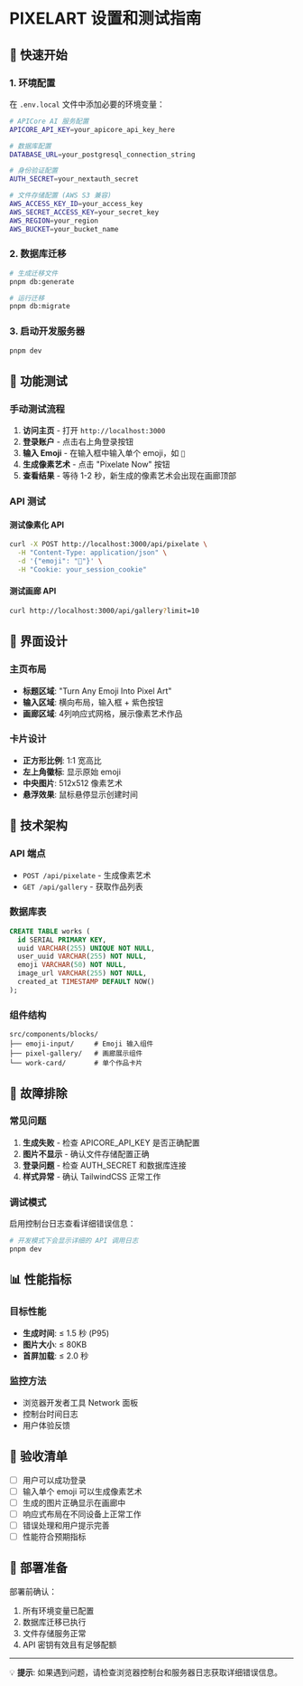 # PIXELART 设置和测试指南

## 🚀 快速开始

### 1. 环境配置

在 `.env.local` 文件中添加必要的环境变量：

```bash
# APICore AI 服务配置
APICORE_API_KEY=your_apicore_api_key_here

# 数据库配置
DATABASE_URL=your_postgresql_connection_string

# 身份验证配置
AUTH_SECRET=your_nextauth_secret

# 文件存储配置 (AWS S3 兼容)
AWS_ACCESS_KEY_ID=your_access_key
AWS_SECRET_ACCESS_KEY=your_secret_key
AWS_REGION=your_region
AWS_BUCKET=your_bucket_name
```

### 2. 数据库迁移

```bash
# 生成迁移文件
pnpm db:generate

# 运行迁移
pnpm db:migrate
```

### 3. 启动开发服务器

```bash
pnpm dev
```

## 🧪 功能测试

### 手动测试流程

1. **访问主页** - 打开 `http://localhost:3000`
2. **登录账户** - 点击右上角登录按钮
3. **输入 Emoji** - 在输入框中输入单个 emoji，如 `🍦`
4. **生成像素艺术** - 点击 "Pixelate Now" 按钮
5. **查看结果** - 等待 1-2 秒，新生成的像素艺术会出现在画廊顶部

### API 测试

#### 测试像素化 API

```bash
curl -X POST http://localhost:3000/api/pixelate \
  -H "Content-Type: application/json" \
  -d '{"emoji": "🍦"}' \
  -H "Cookie: your_session_cookie"
```

#### 测试画廊 API

```bash
curl http://localhost:3000/api/gallery?limit=10
```

## 🎨 界面设计

### 主页布局
- **标题区域**: "Turn Any Emoji Into Pixel Art"
- **输入区域**: 横向布局，输入框 + 紫色按钮
- **画廊区域**: 4列响应式网格，展示像素艺术作品

### 卡片设计
- **正方形比例**: 1:1 宽高比
- **左上角徽标**: 显示原始 emoji
- **中央图片**: 512x512 像素艺术
- **悬浮效果**: 鼠标悬停显示创建时间

## 🔧 技术架构

### API 端点
- `POST /api/pixelate` - 生成像素艺术
- `GET /api/gallery` - 获取作品列表

### 数据库表
```sql
CREATE TABLE works (
  id SERIAL PRIMARY KEY,
  uuid VARCHAR(255) UNIQUE NOT NULL,
  user_uuid VARCHAR(255) NOT NULL,
  emoji VARCHAR(50) NOT NULL,
  image_url VARCHAR(255) NOT NULL,
  created_at TIMESTAMP DEFAULT NOW()
);
```

### 组件结构
```
src/components/blocks/
├── emoji-input/     # Emoji 输入组件
├── pixel-gallery/   # 画廊展示组件
└── work-card/       # 单个作品卡片
```

## 🐛 故障排除

### 常见问题

1. **生成失败** - 检查 APICORE_API_KEY 是否正确配置
2. **图片不显示** - 确认文件存储配置正确
3. **登录问题** - 检查 AUTH_SECRET 和数据库连接
4. **样式异常** - 确认 TailwindCSS 正常工作

### 调试模式

启用控制台日志查看详细错误信息：

```bash
# 开发模式下会显示详细的 API 调用日志
pnpm dev
```

## 📊 性能指标

### 目标性能
- **生成时间**: ≤ 1.5 秒 (P95)
- **图片大小**: ≤ 80KB
- **首屏加载**: ≤ 2.0 秒

### 监控方法
- 浏览器开发者工具 Network 面板
- 控制台时间日志
- 用户体验反馈

## 🎯 验收清单

- [ ] 用户可以成功登录
- [ ] 输入单个 emoji 可以生成像素艺术
- [ ] 生成的图片正确显示在画廊中
- [ ] 响应式布局在不同设备上正常工作
- [ ] 错误处理和用户提示完善
- [ ] 性能符合预期指标

## 🚀 部署准备

部署前确认：
1. 所有环境变量已配置
2. 数据库迁移已执行
3. 文件存储服务正常
4. API 密钥有效且有足够配额

---

💡 **提示**: 如果遇到问题，请检查浏览器控制台和服务器日志获取详细错误信息。